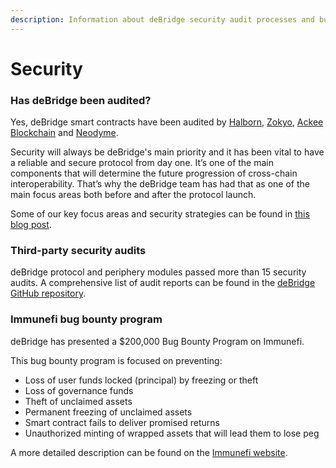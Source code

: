 ```yaml
---
description: Information about deBridge security audit processes and bug bounty program
---
```


# Security

### Has deBridge been audited?

Yes, deBridge smart contracts have been audited by [Halborn](https://halborn.com/), [Zokyo](https://www.zokyo.io/), [Ackee Blockchain](https://ackeeblockchain.com/) and [Neodyme](https://neodyme.io/).

Security will always be deBridge's main priority and it has been vital to have a reliable and secure protocol from day one. It’s one of the main components that will determine the future progression of cross-chain interoperability. That’s why the deBridge team has had that as one of the main focus areas both before and after the protocol launch.&#x20;

Some of our key focus areas and security strategies can be found in [this blog post](https://blog.debridge.finance/10-strategies-for-cross-chain-security-8ed5f5879946).

### Third-party security audits

deBridge protocol and periphery modules passed more than 15 security audits. A comprehensive list of audit reports can be found in the [deBridge GitHub repository](https://github.com/debridge-finance/debridge-security).

### Immunefi bug bounty program

deBridge has presented a $200,000 Bug Bounty Program on Immunefi.&#x20;

This bug bounty program is focused on preventing:

* Loss of user funds locked (principal) by freezing or theft
* Loss of governance funds
* Theft of unclaimed assets
* Permanent freezing of unclaimed assets
* Smart contract fails to deliver promised returns
* Unauthorized minting of wrapped assets that will lead them to lose peg

A more detailed description can be found on the [Immunefi website](https://immunefi.com/bounty/debridge/).

